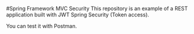 #Spring Framework MVC Security
This repository is an example of a REST application built with JWT Spring Security (Token access).

You can test it with Postman.